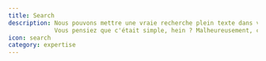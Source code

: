 ```yaml
---
title: Search
description: Nous pouvons mettre une vraie recherche plein texte dans votre application en utilisant Elastic Search.
             Vous pensiez que c'était simple, hein ? Malheureusement, c'est pas installation et tout roule. C'est un peu plus complexe, mais nous pouvons aider.
icon: search
category: expertise
---
```

